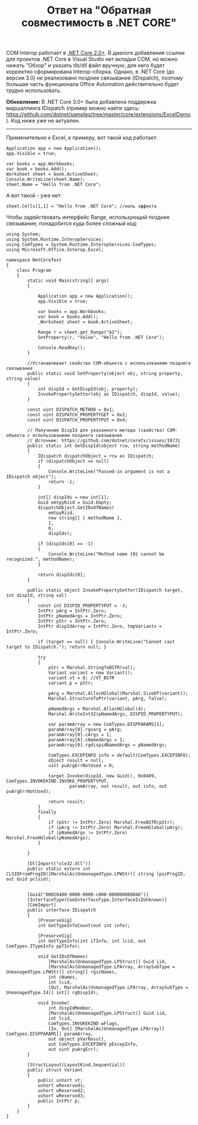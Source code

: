 ﻿---
title: "Ответ на \"Обратная совместимость в .NET CORE\""
se.owner.user_id: 240512
se.owner.display_name: "MSDN.WhiteKnight"
se.owner.link: "https://ru.stackoverflow.com/users/240512/msdn-whiteknight"
se.answer_id: 921969
se.question_id: 921801
se.post_type: answer
se.score: 4
se.is_accepted: False
---
<p>COM Interop работает в <a href="http://joelleach.net/2018/06/06/com-interop-with-net-core-2-0/" rel="nofollow noreferrer">.NET Core 2.0+</a>. В диалоге добавления ссылки для проектов .NET Core в Visual Studio нет вкладки COM, но можно нажать "Обзор" и указать tlb/dll файл вручную, для него будет корректно сформирована Interop-сборка. Однако, в .NET Core (до версии 3.0) не реализовано позднее связывание (IDispatch), поэтому большая часть функционала Office Automation действительно будет трудно использовать.</p>

<p><strong>Обновление:</strong> В .NET Core 3.0+ была добавлена поддержка маршаллинга IDispatch (пример можно найти здесь: <a href="https://github.com/dotnet/samples/tree/master/core/extensions/ExcelDemo" rel="nofollow noreferrer">https://github.com/dotnet/samples/tree/master/core/extensions/ExcelDemo</a>). Код ниже уже не актуален. </p>

<hr>

<p>Применительно к Excel, к примеру, вот такой код работает:</p>

<pre><code>Application app = new Application();
app.Visible = true;

var books = app.Workbooks;
var book = books.Add();
Worksheet sheet = book.ActiveSheet;
Console.WriteLine(sheet.Name);
sheet.Name = "Hello from .NET Core";
</code></pre>

<p>А вот такой - уже нет:</p>

<pre><code>sheet.Cells[1,1] = "Hello from .NET Core"; //ноль эффекта
</code></pre>

<p>Чтобы задействовать интерфейс Range, использующий позднее связывание, понадобится куда более сложный код:</p>

<pre><code>using System;
using System.Runtime.InteropServices;
using ComTypes = System.Runtime.InteropServices.ComTypes;
using Microsoft.Office.Interop.Excel;

namespace NetCoreTest
{ 
    class Program
    {        
        static void Main(string[] args)
        {            

            Application app = new Application();
            app.Visible = true;

            var books = app.Workbooks;
            var book = books.Add();
            _Worksheet sheet = book.ActiveSheet;

            Range r = sheet.get_Range("A1");
            SetProperty(r, "Value", "Hello from .NET Core");    

            Console.ReadKey();
        }

        //Устанавливает свойство COM-объекта с использованием позднего связывания
        public static void SetProperty(object obj, string property, string value)
        {
            int dispId = GetDispId(obj, property); 
            InvokePropertySetter(obj as IDispatch, dispId, value);
        }

        const uint DISPATCH_METHOD = 0x1;
        const uint DISPATCH_PROPERTYGET = 0x2;
        const uint DISPATCH_PROPERTYPUT = 0x4;

        // Получение DispId для указанного метода (свойства) COM-объекта с использованием позднего связывания
        // Источник: https://github.com/dotnet/corefx/issues/19731
        public static int GetDispId(object rcw, string methodName) 
        {
            IDispatch dispatchObject = rcw as IDispatch;
            if (dispatchObject == null)
            {
                Console.WriteLine("Passed-in argument is not a IDispatch object");
                return -1;
            }

            int[] dispIds = new int[1];
            Guid emtpyRiid = Guid.Empty;
            dispatchObject.GetIDsOfNames(
                emtpyRiid,
                new string[] { methodName },
                1,
                0,
                dispIds);

            if (dispIds[0] == -1)
            {
                Console.WriteLine("Method name {0} cannot be recognized.", methodName);
            }

            return dispIds[0];
        }

        public static object InvokePropertySetter(IDispatch target, int dispId, string val)
        {
            const int DISPID_PROPERTYPUT = -3;
            IntPtr pArg = IntPtr.Zero;
            IntPtr pNamedArgs = IntPtr.Zero;
            IntPtr pStr = IntPtr.Zero;
            IntPtr dispIdArray = IntPtr.Zero, tmpVariants = IntPtr.Zero;

            if (target == null) { Console.WriteLine("Cannot cast target to IDispatch."); return null; }

            try
            {
                pStr = Marshal.StringToBSTR(val);
                Variant variant = new Variant();
                variant.vt = 8; //VT_BSTR
                variant.p = pStr;

                pArg = Marshal.AllocHGlobal(Marshal.SizeOf(variant));
                Marshal.StructureToPtr(variant, pArg, false);

                pNamedArgs = Marshal.AllocHGlobal(4);
                Marshal.WriteInt32(pNamedArgs, DISPID_PROPERTYPUT);

                var paramArray = new ComTypes.DISPPARAMS[1];
                paramArray[0].rgvarg = pArg;
                paramArray[0].cArgs = 1;
                paramArray[0].cNamedArgs = 1;
                paramArray[0].rgdispidNamedArgs = pNamedArgs;

                ComTypes.EXCEPINFO info = default(ComTypes.EXCEPINFO);
                object result = null;                                
                uint puArgErrNotUsed = 0;

                target.Invoke(dispId, new Guid(), 0x0409, ComTypes.INVOKEKIND.INVOKE_PROPERTYPUT,
                        paramArray, out result, out info, out puArgErrNotUsed);

                return result;
            }
            finally
            {
                if (pStr != IntPtr.Zero) Marshal.FreeBSTR(pStr);
                if (pArg != IntPtr.Zero) Marshal.FreeHGlobal(pArg);
                if (pNamedArgs != IntPtr.Zero) Marshal.FreeHGlobal(pNamedArgs);
            }

        }

        [DllImport("ole32.dll")]
        public static extern int CLSIDFromProgID([MarshalAs(UnmanagedType.LPWStr)] string lpszProgID, out Guid pclsid);


        [Guid("00020400-0000-0000-c000-000000000046")]
        [InterfaceType(ComInterfaceType.InterfaceIsIUnknown)]
        [ComImport]
        public interface IDispatch
        {
            [PreserveSig]
            int GetTypeInfoCount(out int info);

            [PreserveSig]
            int GetTypeInfo(int iTInfo, int lcid, out ComTypes.ITypeInfo ppTInfo);

            void GetIDsOfNames(
                [MarshalAs(UnmanagedType.LPStruct)] Guid iid,
                [MarshalAs(UnmanagedType.LPArray, ArraySubType = UnmanagedType.LPWStr)] string[] rgszNames,
                int cNames,
                int lcid,
                [Out, MarshalAs(UnmanagedType.LPArray, ArraySubType = UnmanagedType.I4)] int[] rgDispId);

            void Invoke(
                int dispIdMember,
                [MarshalAs(UnmanagedType.LPStruct)] Guid iid,
                int lcid,
                ComTypes.INVOKEKIND wFlags,
                [In, Out] [MarshalAs(UnmanagedType.LPArray)] ComTypes.DISPPARAMS[] paramArray,
                out object pVarResult,
                out ComTypes.EXCEPINFO pExcepInfo,
                out uint puArgErr);
        }

        [StructLayout(LayoutKind.Sequential)]
        public struct Variant
        {
            public ushort vt;
            ushort wReserved1;
            ushort wReserved2;
            ushort wReserved3;
            public IntPtr p;            
        }
    }
}
</code></pre>
